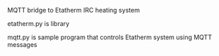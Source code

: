 MQTT bridge to Etatherm IRC heating system

etatherm.py is library

mqtt.py is sample program that controls Etatherm system using MQTT messages

